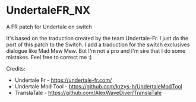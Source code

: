 # UndertaleFR_NX
A FR patch for Undertale on switch

It's based on the traduction created by the team Undertale-Fr.
I just do the port of this patch to the Switch. 
I add a traduction for the switch exclusives dialogue like Mad Mew Mew.
But I'm not a pro and I'm sire that I do some mistakes.
Feel free to correct me :)

Credits:
* Undertale Fr - https://undertale-fr.com/
* Undertale Mod Tool - https://github.com/krzys-h/UndertaleModTool
* TranslaTale - https://github.com/AlexWaveDiver/TranslaTale
